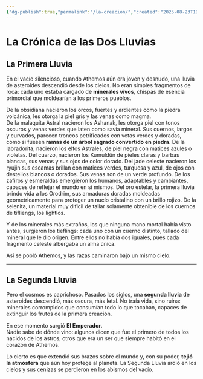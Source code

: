 ```yaml
---
{"dg-publish":true,"permalink":"/la-creacion/","created":"2025-08-23T19:06:26.290-06:00","updated":"2025-08-23T22:21:00.000-06:00"}
---
```


# **La Crónica de las Dos Lluvias**

## La Primera Lluvia

En el vacío silencioso, cuando Athemos aún era joven y desnudo, una lluvia de asteroides descendió desde los cielos. No eran simples fragmentos de roca: cada uno estaba cargado de **minerales vivos**, chispas de esencia primordial que moldearían a los primeros pueblos.

De la obsidiana nacieron los orcos, fuertes y ardientes como la piedra volcánica, les otorga la piel gris y las venas como magma.  
De la malaquita Astral nacieron los Ashanak, les otorga piel con tonos oscuros y venas verdes que laten como savia mineral. Sus cuernos, largos y curvados, parecen troncos petrificados con vetas verdes y doradas, como si fuesen **ramas de un árbol sagrado convertido en piedra**.
De la labradorita, nacieron los elfos Astrales, de piel negra con matices azules o violetas.
Del cuarzo, nacieron los Kumuldûn de pieles claras y barbas blancas, sus venas y sus ojos de color dorado.
Del jade celeste nacieron los ryujin sus escamas brillan con matices verdes, turquesa y azul, de ojos con destellos blancos o dorados. Sus venas son de un verde profundo.
De los zafiros y esmeraldas emergieron los humanos, adaptables y cambiantes, capaces de reflejar el mundo en sí mismos.
Del oro estelar, la primera lluvia brindo vida a los Orodrim, sus armaduras doradas moldeadas geometricamente para proteger un nuclo cristalino con un brillo rojizo.
De la selenita, un material muy dificil de tallar solamente obtenible de los cuernos de tifliengs, los lightlos.

Y de los minerales más extraños, los que ninguna mano mortal había visto antes, surgieron los tieflings: cada uno con un cuerno distinto, tallado del mineral que le dio origen. Entre ellos no había dos iguales, pues cada fragmento celeste albergaba un alma única.

Así se pobló Athemos, y las razas caminaron bajo un mismo cielo.

---

## La Segunda Lluvia

Pero el cosmos es caprichoso. Pasados los siglos, una **segunda lluvia** de asteroides descendió, más oscura, más letal. No traía vida, sino ruina: minerales corrompidos que consumían todo lo que tocaban, capaces de extinguir los frutos de la primera creación.

En ese momento surgió **El Emperador**.  
Nadie sabe de dónde vino: algunos dicen que fue el primero de todos los nacidos de los astros, otros que era un ser que siempre habitó en el corazón de Athemos.

Lo cierto es que extendió sus brazos sobre el mundo y, con su poder, **tejió la atmósfera** que aún hoy protege al planeta. La Segunda Lluvia ardió en los cielos y sus cenizas se perdieron en los abismos del vacío.